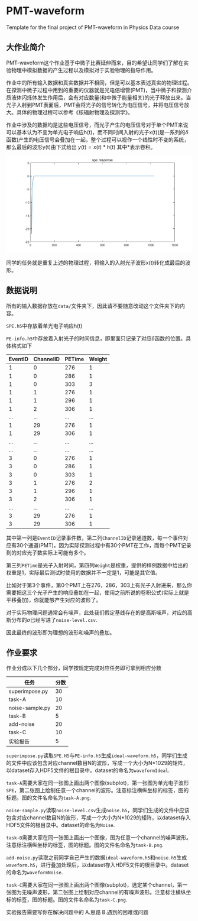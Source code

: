 # PMT-waveform

Template for the final project of PMT-waveform in Physics Data course

## 大作业简介

PMT-waveform这个作业基于中微子比赛延伸而来，目的希望让同学们了解在实验物理中模拟数据的产生过程以及模拟对于实验物理的指导作用。

作业中的所有输入数据和真实数据并不相同，但是可以基本表述真实的物理过程。在探测中微子过程中用到的重要的仪器就是光电倍增管(PMT)，当中微子和探测介质液体闪烁体发生作用后，会有对应数量(和中微子能量相关)的光子释放出来。当光子入射到PMT表面后，PMT会将光子的信号转化为电压信号，并将电压信号放大。具体的物理过程可以参考《核辐射物理及探测学》。

作业中涉及的数据均是这些电压信号，而光子产生的电压信号对于单个PMT来说可以基本认为不变为单光电子响应h(t)，而不同时间入射的光子x(t)(是一系列的$\delta$函数)产生的电压信号会叠加在一起，整个过程可以视作一个线性时不变的系统，那么最后的波形y(t)由下式给出
$y(t)=x(t)*h(t)$
其中*表示卷积。

![h(t)](data/SPEResponse.png)

同学的任务就是重复上述的物理过程，将输入的入射光子波形x(t)转化成最后的波形。

## 数据说明

所有的输入数据存放在`data/`文件夹下，因此请不要随意改动这个文件夹下的内容。

`SPE.h5`中存放着单光电子响应h(t)

`PE-info.h5`中存放着入射光子的时间信息，即里面只记录了对应$\delta$函数的位置。具体格式如下


| EventID | ChannelID | PETime | Weight |
|---------|-----------|--------|--------|
|    1    |     0     |   276  |    1   |
|    1    |     0     |   286  |    1   |
|    1    |     0     |   303  |    3   |
|    1    |     1     |   276  |    1   |
|    1    |     1     |   296  |    1   |
|    1    |     2     |   306  |    1   |
|...|...|...|...|
|    1    |     29    |   276  |    1   |
|    1    |     29    |   306  |    1   |
|...|...|...|...|
|...|...|...|...|
|    3    |     0     |   276  |    1   |
|    3    |     0     |   286  |    1   |
|    3    |     0     |   303  |    1   |
|    3    |     1     |   276  |    2   |
|    3    |     1     |   296  |    1   |
|    3    |     2     |   306  |    1   |
|...|...|...|...|
|    3    |     29    |   276  |    1   |
|    3    |     29    |   306  |    1   |

其中第一列是`EventID`记录事件数，第二列`ChannelID`记录通道数，每一个事件对应有30个通道(PMT)，因为实际探测过程中有30个PMT在工作，而每个PMT记录到的对应光子数实际上可能有多个。

第三列`PETime`是光子入射时间，第四列`Weight`是权重，提供的样例数据中给出的权重是1，实际最后测试时使用的数据并不一定是1，可能是其它值。

比如对于第3个事件，第0个PMT上在276，286，303上有光子入射进来，那么你需要把这三个光子产生的响应叠加在一起，使用之前所说的卷积公式(实际上就是平移叠加)，你就能够产生对应的波形了。



对于实际物理问题通常会有噪声，此处我们假定基线存在的是高斯噪声，对应的高斯分布的$\sigma$已经写进了`noise-level.csv`.

因此最终的波形即为理想的波形和噪声的叠加。
## 作业要求

作业分成以下几个部分，同学按规定完成对应任务即可拿到相应分数

|   任务           | 分数|
|------------------|----|
|  superimpose.py  | 30 |
|  task-A          | 10 |
|  noise-sample.py | 20 |
|  task-B          | 5  |
|  add-noise       | 20 |
|  task-C          | 10 |
|  实验报告         | 5  |

`superimpose.py`读取`SPE.H5`与`PE-info.h5`生成`ideal-waveform.h5`，同学们生成的文件中应该包含对应channel数目N的波形，写成一个大小为N*1029的矩阵，以dataset存入HDF5文件的根目录中。dataset的命名为`waveformIdeal`.

`task-A`需要大家在同一张图上画出两个图像(subplot)，第一张图为单光电子波形`SPE`，第二张图上绘制任意一个channel的波形。注意标注横纵坐标的标签，图的标题。图的文件名命名为`task-A.png`.

`noise-sample.py`读取`noise-level.csv`生成`noise.h5`，同学们生成的文件中应该包含对应channel数目N的波形，写成一个大小为N*1029的矩阵，以dataset存入HDF5文件的根目录中。dataset的命名为`Noise`.

`task-B`需要大家在同一张图上画出一个图像，图为任意一个channel的噪声波形。注意标注横纵坐标的标签，图的标题。图的文件名命名为`task-B.png`.

`add-noise.py`读取之前同学自己产生的数据`ideal-waveform.h5`和`noise.h5`生成`waveform.h5`，进行叠加处理后，以dataset存入HDF5文件的根目录中。dataset的命名为`waveformNoise`.

`task-C`需要大家在同一张图上画出两个图像(subplot)，选定某个channel，第一张图为无噪声波形，第二张图上绘制对应channel的有噪声波形。注意标注横纵坐标的标签，图的标题。图的文件名命名为`task-C.png`.

实验报告需要写你在解决问题中的
A.思路
B.遇到的困难或问题